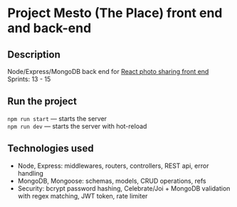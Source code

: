 # Project Mesto (The Place) front end and back-end

## Description

Node/Express/MongoDB back end for [React photo sharing front end](https://github.com/yevbor/react-mesto-auth)\
Sprints: 13 - 15

## Run the project

`npm run start` — starts the server   
`npm run dev` — starts the server with hot-reload

## Technologies used
- Node, Express: middlewares, routers, controllers, REST api, error handling
- MongoDB, Mongoose: schemas, models, CRUD operations, refs
- Security: bcrypt password hashing, Celebrate/Joi + MongoDB validation with regex matching, JWT token, rate limiter
